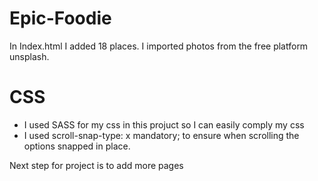 # Epic-Foodie
In Index.html I added 18 places. I imported photos from the free platform unsplash.

# CSS
- I used SASS for my css in this projuct so I can easily comply my css
- I used scroll-snap-type: x mandatory; to ensure when scrolling the options snapped in place.


Next step for project is to add more pages
